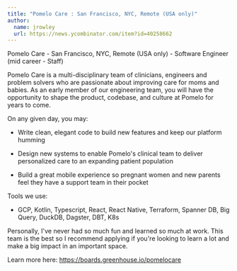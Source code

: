 ```yaml
---
title: "Pomelo Care : San Francisco, NYC, Remote (USA only)"
author:
  name: jrowley
  url: https://news.ycombinator.com/item?id=40258662
---
```

Pomelo Care - San Francisco, NYC, Remote (USA only) - Software Engineer (mid career - Staff)

Pomelo Care is a multi-disciplinary team of clinicians, engineers and problem solvers who are passionate about improving care for moms and babies. As an early member of our engineering team, you will have the opportunity to shape the product, codebase, and culture at Pomelo for years to come.

On any given day, you may:

- Write clean, elegant code to build new features and keep our platform humming

- Design new systems to enable Pomelo&#x27;s clinical team to deliver personalized care to an expanding patient population

- Build a great mobile experience so pregnant women and new parents feel they have a support team in their pocket

Tools we use:

- GCP, Kotlin, Typescript, React, React Native, Terraform, Spanner DB, Big Query, DuckDB, Dagster, DBT, K8s

Personally, I&#x27;ve never had so much fun and learned so much at work. This team is the best so I recommend applying if you&#x27;re looking to learn a lot and make a big impact in an important space.

Learn more here: <a href="https:&#x2F;&#x2F;boards.greenhouse.io&#x2F;pomelocare" rel="nofollow">https:&#x2F;&#x2F;boards.greenhouse.io&#x2F;pomelocare</a>
